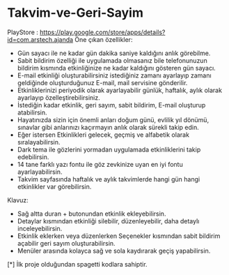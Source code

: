 # Takvim-ve-Geri-Sayim
PlayStore : https://play.google.com/store/apps/details?id=com.arstech.ajanda
Öne çıkan özellikler:
  - Gün sayacı ile ne kadar gün dakika saniye kaldığını anlık görebilme.
  - Sabit bildirim özelliği ile uygulamada olmasanız bile telefonunuzun bildirim kısmında etkinliğinize ne kadar kaldığını gösteren gün sayacı.
  - E-mail etkinliği oluşturabilirsiniz istediğiniz zamanı ayarlayıp zamanı geldiğinde oluşturduğunuz E-mail, mail servisine gönderilir.
  - Etkinliklerinizi periyodik olarak ayarlayabilir günlük, haftalık, aylık olarak ayarlayıp özelleştirebilirsiniz.
  - İstediğin kadar etkinlik, geri sayım, sabit bildirim, E-mail oluşturup atabilirsin.
  - Hayatınızda sizin için önemli anları doğum günü, evlilik yıl dönümü, sınavlar gibi anlarınızı kaçırmayın anlık olarak sürekli takip edin.
  - Eğer istersen Etkinlikleri gelecek, geçmiş ve alfabetik olarak sıralayabilirsin.
  - Dark tema ile gözlerini yormadan uygulamada etkinliklerini takip edebilirsin.
  - 14 tane farklı yazı fontu ile göz zevkinize uyan en iyi fontu ayarlayabilirsin.
  - Takvim sayfasında haftalık ve aylık takvimlerde hangi gün hangi etkinlikler var görebilirsin.


Klavuz:
  - Sağ altta duran + butonundan etkinlik ekleyebilirsin.
  - Detaylar kısmından etkinliği silebilir, düzenleyebilir, daha detaylı inceleyebilirsin.
  - Etkinlik eklerken veya düzenlerken Seçenekler kısmından sabit bildirim açabilir geri sayım oluşturabilirsin.
  - Menüler arasında kolayca sağ ve sola kaydırarak geçiş yapabilirsin.

[*] İlk proje olduğundan spagetti kodlara sahiptir.
